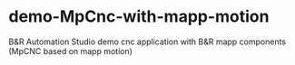 # demo-MpCnc-with-mapp-motion
B&R Automation Studio 
demo cnc application with B&R mapp components (MpCNC based on mapp motion)


